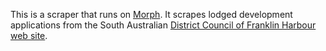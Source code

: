 This is a scraper that runs on [Morph](https://morph.io).  It scrapes lodged development applications from the South Australian [District Council of Franklin Harbour web site](https://www.franklinharbour.sa.gov.au).
